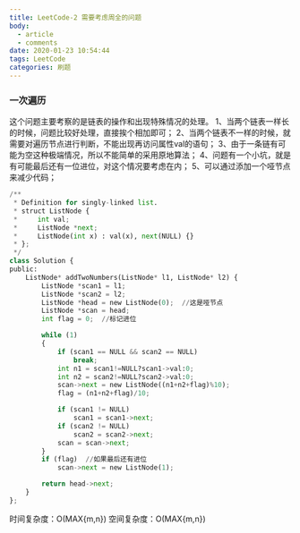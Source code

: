 ```yaml
---
title: LeetCode-2 需要考虑周全的问题
body:
  - article
  - comments
date: 2020-01-23 10:54:44
tags: LeetCode
categories: 刷题
---
```


### 一次遍历
这个问题主要考察的是链表的操作和出现特殊情况的处理。
1、当两个链表一样长的时候，问题比较好处理，直接挨个相加即可；
2、当两个链表不一样的时候，就需要对遍历节点进行判断，不能出现再访问属性val的语句；
3、由于一条链有可能为空这种极端情况，所以不能简单的采用原地算法；
4、问题有一个小坑，就是有可能最后还有一位进位，对这个情况要考虑在内；
5、可以通过添加一个哑节点来减少代码；

```python
/**
 * Definition for singly-linked list.
 * struct ListNode {
 *     int val;
 *     ListNode *next;
 *     ListNode(int x) : val(x), next(NULL) {}
 * };
 */
class Solution {
public:
    ListNode* addTwoNumbers(ListNode* l1, ListNode* l2) {
        ListNode *scan1 = l1;
        ListNode *scan2 = l2;
        ListNode *head = new ListNode(0);  //这是哑节点
        ListNode *scan = head;
        int flag = 0;  //标记进位

        while (1)
        {
            if (scan1 == NULL && scan2 == NULL)
                break;
            int n1 = scan1!=NULL?scan1->val:0;
            int n2 = scan2!=NULL?scan2->val:0;
            scan->next = new ListNode((n1+n2+flag)%10);
            flag = (n1+n2+flag)/10;

            if (scan1 != NULL)
                scan1 = scan1->next; 
            if (scan2 != NULL)
                scan2 = scan2->next;
            scan = scan->next;
        }
        if (flag)  //如果最后还有进位
            scan->next = new ListNode(1);

        return head->next;
    }
};
```

时间复杂度：O(MAX{m,n})
空间复杂度：O(MAX{m,n})
